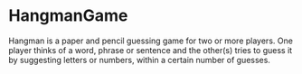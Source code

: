# HangmanGame
Hangman is a paper and pencil guessing game for two or more players. One player thinks of a word, phrase or sentence and the other(s) tries to guess it by suggesting letters or numbers, within a certain number of guesses.
